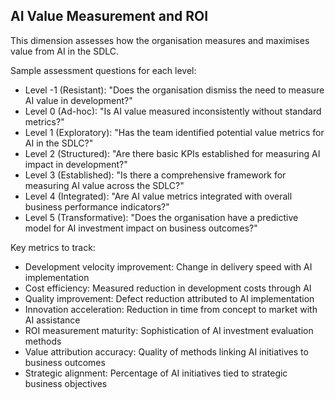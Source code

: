 ## AI Value Measurement and ROI

This dimension assesses how the organisation measures and maximises value from AI in the SDLC.

Sample assessment questions for each level:
- Level -1 (Resistant): "Does the organisation dismiss the need to measure AI value in development?"
- Level 0 (Ad-hoc): "Is AI value measured inconsistently without standard metrics?"
- Level 1 (Exploratory): "Has the team identified potential value metrics for AI in the SDLC?"
- Level 2 (Structured): "Are there basic KPIs established for measuring AI impact in development?"
- Level 3 (Established): "Is there a comprehensive framework for measuring AI value across the SDLC?"
- Level 4 (Integrated): "Are AI value metrics integrated with overall business performance indicators?"
- Level 5 (Transformative): "Does the organisation have a predictive model for AI investment impact on business outcomes?"

Key metrics to track:
- Development velocity improvement: Change in delivery speed with AI implementation
- Cost efficiency: Measured reduction in development costs through AI
- Quality improvement: Defect reduction attributed to AI implementation
- Innovation acceleration: Reduction in time from concept to market with AI assistance
- ROI measurement maturity: Sophistication of AI investment evaluation methods
- Value attribution accuracy: Quality of methods linking AI initiatives to business outcomes
- Strategic alignment: Percentage of AI initiatives tied to strategic business objectives
